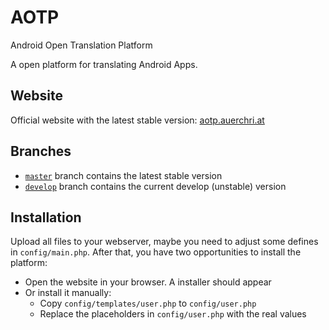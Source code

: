 # AOTP
Android Open Translation Platform

A open platform for translating Android Apps.

## Website
Official website with the latest stable version: [aotp.auerchri.at][website_stable]

## Branches
* [`master`][branch_master] branch contains the latest stable version
* [`develop`][branch_develop] branch contains the current develop (unstable) version

## Installation
Upload all files to your webserver, maybe you need to adjust some defines in `config/main.php`.
After that, you have two opportunities to install the platform:
* Open the website in your browser. A installer should appear
* Or install it manually:
  * Copy `config/templates/user.php` to `config/user.php`
  * Replace the placeholders in `config/user.php` with the real values


[//]: # (LINKS)
[website_stable]: http://aotp.auerchri.at
[branch_master]: https://github.com/auchri/AOTP/tree/master
[branch_develop]: https://github.com/auchri/AOTP/tree/develop
